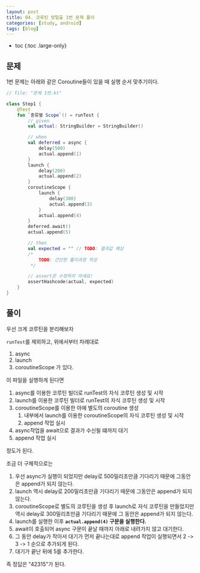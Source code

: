 ```yaml
---
layout: post
title: 04. 코루틴 방탈출 1번 문제 풀이
categories: [study, android]
tags: [blog]
---
```


- toc
{:toc .large-only}

## 문제
1번 문제는 아래와 같은 Coroutine들이 있을 때 실행 순서 맞추기이다.
~~~kotlin
// file: "문제 1번.kt"

class Step1 {
    @Test
    fun `종류별 Scope`() = runTest {
        // given
        val actual: StringBuilder = StringBuilder()

        // when
        val deferred = async {
            delay(500)
            actual.append(1)
        }
        launch {
            delay(200)
            actual.append(2)
        }
        coroutineScope {
            launch {
                delay(300)
                actual.append(3)
            }
            actual.append(4)
        }
        deferred.await()
        actual.append(5)

        // then
        val expected = "" // TODO: 결과값 예상
        /*
            TODO: 간단한 풀이과정 작성
         */

        // assert문 수정하지 마세요!
        assertHashcode(actual, expected)
    }
}
~~~

## 풀이
우선 크게 코루틴을 분리해보자

`runTest`를 제외하고, 위에서부터 차례대로

1. async
2. launch
3. coroutineScope
가 있다.

이 파일을 실행하게 된다면

1. async를 이용한 코루틴 빌더로 runTest의 자식 코루틴 생성 및 시작
2. launch를 이용한 코루틴 빌더로 runTest의 자식 코루틴 생성 및 시작
3. coroutineScope를 이용한 아예 별도의 coroutine 생성
   1. 내부에서 launch를 이용한 coroutineScope의 자식 코루틴 생성 및 시작
   2. append 작업 실시
4. async작업을 await으로 결과가 수신될 떄까지 대기
5. append 작업 실시

정도가 된다.

조금 더 구체적으로는

1. 우선 async가 실행이 되었지만 delay로 500밀리초만큼 기다리기 때문에 그동안은 append가 되지 않는다.
2. launch 역시 delay로 200밀리초만큼 기다리기 때문에 그동안은 append가 되지 않는다.
3. coroutineScope로 별도의 코루틴을 생성 후 launch로 자식 코루틴을 만들었지만 역시 delay로 300밀리초만큼 기다리기 때문에 그 동안은 append가 되지 않는다.
4. launch를 실행한 이후 **`actual.append(4)` 구문을 실행한다.**
5. await이 호출되어 async 구문이 끝날 때까지 아래로 내려가지 않고 대기한다.
6. 그 동안 delay가 작아서 대기가 먼저 끝나는대로 append 작업이 실행되면서 2 -> 3 -> 1 순으로 추가되게 된다.
7. 대기가 끝난 뒤에 5를 추가한다.

즉 정답은 "42315"가 된다.